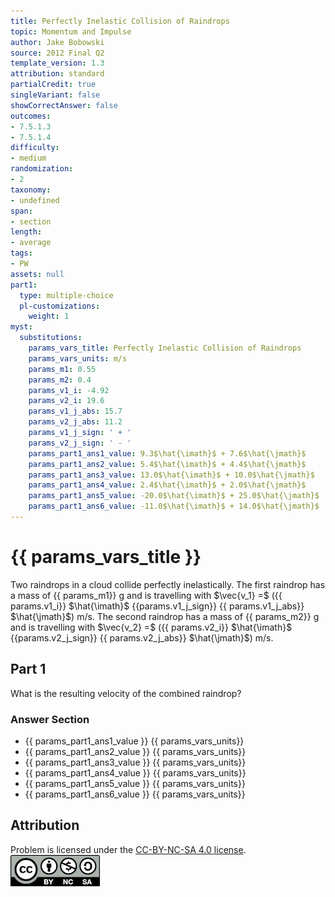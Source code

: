 ```yaml
---
title: Perfectly Inelastic Collision of Raindrops
topic: Momentum and Impulse
author: Jake Bobowski
source: 2012 Final Q2
template_version: 1.3
attribution: standard
partialCredit: true
singleVariant: false
showCorrectAnswer: false
outcomes:
- 7.5.1.3
- 7.5.1.4
difficulty:
- medium
randomization:
- 2
taxonomy:
- undefined
span:
- section
length:
- average
tags:
- PW
assets: null
part1:
  type: multiple-choice
  pl-customizations:
    weight: 1
myst:
  substitutions:
    params_vars_title: Perfectly Inelastic Collision of Raindrops
    params_vars_units: m/s
    params_m1: 0.55
    params_m2: 0.4
    params_v1_i: -4.92
    params_v2_i: 19.6
    params_v1_j_abs: 15.7
    params_v2_j_abs: 11.2
    params_v1_j_sign: ' + '
    params_v2_j_sign: ' - '
    params_part1_ans1_value: 9.3$\hat{\imath}$ + 7.6$\hat{\jmath}$
    params_part1_ans2_value: 5.4$\hat{\imath}$ + 4.4$\hat{\jmath}$
    params_part1_ans3_value: 13.0$\hat{\imath}$ + 10.0$\hat{\jmath}$
    params_part1_ans4_value: 2.4$\hat{\imath}$ + 2.0$\hat{\jmath}$
    params_part1_ans5_value: -20.0$\hat{\imath}$ + 25.0$\hat{\jmath}$
    params_part1_ans6_value: -11.0$\hat{\imath}$ + 14.0$\hat{\jmath}$
---
```

# {{ params_vars_title }}
Two raindrops in a cloud collide perfectly inelastically. The first raindrop has a mass of {{ params_m1}} g and is travelling with $\vec{v_1} =$ ({{ params.v1_i}} $\hat{\imath}$ {{params.v1_j_sign}} {{ params.v1_j_abs}} $\hat{\jmath}$) m/s.
The second raindrop has a mass of {{ params_m2}} g and is travelling with $\vec{v_2} =$ ({{ params.v2_i}} $\hat{\imath}$ {{params.v2_j_sign}} {{ params.v2_j_abs}} $\hat{\jmath}$) m/s.

## Part 1

What is the resulting velocity of the combined raindrop?

### Answer Section

- {{ params_part1_ans1_value }} {{ params_vars_units}}
- {{ params_part1_ans2_value }} {{ params_vars_units}}
- {{ params_part1_ans3_value }} {{ params_vars_units}}
- {{ params_part1_ans4_value }} {{ params_vars_units}}
- {{ params_part1_ans5_value }} {{ params_vars_units}}
- {{ params_part1_ans6_value }} {{ params_vars_units}}

## Attribution

Problem is licensed under the [CC-BY-NC-SA 4.0 license](https://creativecommons.org/licenses/by-nc-sa/4.0/).<br> ![The Creative Commons 4.0 license requiring attribution-BY, non-commercial-NC, and share-alike-SA license.](https://raw.githubusercontent.com/firasm/bits/master/by-nc-sa.png)